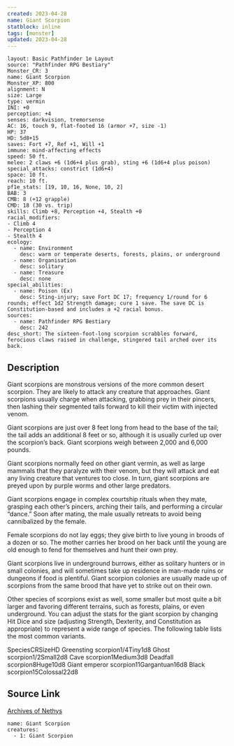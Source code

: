```yaml
---
created: 2023-04-28
name: Giant Scorpion
statblock: inline
tags: [monster]
updated: 2023-04-28
---
```

```statblock
layout: Basic Pathfinder 1e Layout
source: "Pathfinder RPG Bestiary"
Monster_CR: 3
name: Giant Scorpion
Monster_XP: 800
alignment: N
size: Large
type: vermin
INI: +0
perception: +4
senses: darkvision, tremorsense
AC: 16, touch 9, flat-footed 16 (armor +7, size -1)
HP: 37
HD: 5d8+15
saves: Fort +7, Ref +1, Will +1
immune: mind-affecting effects
speed: 50 ft.
melee: 2 claws +6 (1d6+4 plus grab), sting +6 (1d6+4 plus poison)
special_attacks: constrict (1d6+4)
space: 10 ft.
reach: 10 ft.
pf1e_stats: [19, 10, 16, None, 10, 2]
BAB: 3
CMB: 8 (+12 grapple)
CMD: 18 (30 vs. trip)
skills: Climb +8, Perception +4, Stealth +0
racial_modifiers:
- Climb 4
- Perception 4
- Stealth 4
ecology:
  - name: Environment
    desc: warm or temperate deserts, forests, plains, or underground
  - name: Organisation
    desc: solitary
  - name: Treasure
    desc: none
special_abilities:
  - name: Poison (Ex)
    desc: Sting-injury; save Fort DC 17; frequency 1/round for 6 rounds; effect 1d2 Strength damage; cure 1 save. The save DC is Constitution-based and includes a +2 racial bonus.
sources:
  - name: Pathfinder RPG Bestiary
    desc: 242
desc_short: The sixteen-foot-long scorpion scrabbles forward, ferocious claws raised in challenge, stingered tail arched over its back.
```
## Description
Giant scorpions are monstrous versions of the more common desert scorpion. They are likely to attack any creature that approaches. Giant scorpions usually charge when attacking, grabbing prey in their pincers, then lashing their segmented tails forward to kill their victim with injected venom.

Giant scorpions are just over 8 feet long from head to the base of the tail; the tail adds an additional 8 feet or so, although it is usually curled up over the scorpion’s back. Giant scorpions weigh between 2,000 and 6,000 pounds.

Giant scorpions normally feed on other giant vermin, as well as large mammals that they paralyze with their venom, but they will attack and eat any living creature that ventures too close. In turn, giant scorpions are preyed upon by purple worms and other large predators.

Giant scorpions engage in complex courtship rituals when they mate, grasping each other’s pincers, arching their tails, and performing a circular “dance.” Soon after mating, the male usually retreats to avoid being cannibalized by the female.

Female scorpions do not lay eggs; they give birth to live young in broods of a dozen or so. The mother carries her brood on her back until the young are old enough to fend for themselves and hunt their own prey.

Giant scorpions live in underground burrows, either as solitary hunters or in small colonies, and will sometimes take up residence in man-made ruins or dungeons if food is plentiful. Giant scorpion colonies are usually made up of scorpions from the same brood that have yet to strike out on their own.

Other species of scorpions exist as well, some smaller but most quite a bit larger and favoring different terrains, such as forests, plains, or even underground. You can adjust the stats for the giant scorpion by changing Hit Dice and size (adjusting Strength, Dexterity, and Constitution as appropriate) to represent a wide range of species. The following table lists the most common variants.

SpeciesCRSizeHD Greensting scorpion1/4Tiny1d8 Ghost scorpion1/2Small2d8 Cave scorpion1Medium3d8 Deadfall scorpion8Huge10d8 Giant emperor scorpion11Gargantuan16d8 Black scorpion15Colossal22d8
## Source Link
[Archives of Nethys](https://aonprd.com/MonsterDisplay.aspx?ItemName=Giant%20Scorpion)
```encounter-table
name: Giant Scorpion
creatures:
  - 1: Giant Scorpion
```
